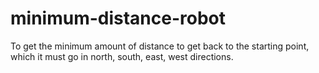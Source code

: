 # minimum-distance-robot
To get the minimum amount of distance to get back to the starting point, which it must go in north, south, east, west directions.
